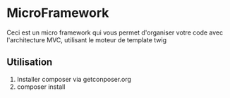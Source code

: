 # MicroFramework
Ceci est un micro framework qui vous permet d'organiser votre code avec l'architecture MVC, utilisant le moteur de template twig
## Utilisation
1. Installer composer via getconposer.org
2. composer install
